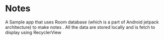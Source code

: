# Notes
A Sample app that uses Room database (which is a part of Android jetpack architecture) to make notes . All  the data are stored locally and is fetch to display using RecyclerView 
